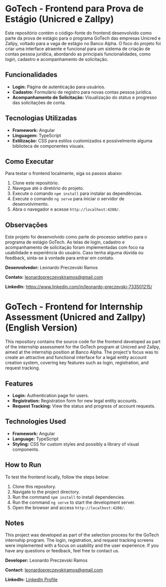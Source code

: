 # GoTech - Frontend para Prova de Estágio (Unicred e Zallpy)

Este repositório contém o código-fonte do frontend desenvolvido como parte da prova de estágio para o programa GoTech das empresas Unicred e Zallpy, voltado para a vaga de estágio no Banco Alpha. O foco do projeto foi criar uma interface atraente e funcional para um sistema de criação de contas pessoa jurídica, abordando as principais funcionalidades, como login, cadastro e acompanhamento de solicitação.

## Funcionalidades

- **Login:** Página de autenticação para usuários.
- **Cadastro:** Formulário de registro para novas contas pessoa jurídica.
- **Acompanhamento de Solicitação:** Visualização do status e progresso das solicitações de conta.

## Tecnologias Utilizadas

- **Framework:** Angular
- **Linguagem:** TypeScript
- **Estilização:** CSS para estilos customizados e possivelmente alguma biblioteca de componentes visuais.

## Como Executar

Para testar o frontend localmente, siga os passos abaixo:

1. Clone este repositório.
2. Navegue até o diretório do projeto.
3. Execute o comando `npm install` para instalar as dependências.
4. Execute o comando `ng serve` para iniciar o servidor de desenvolvimento.
5. Abra o navegador e acesse `http://localhost:4200/`.

## Observações

Este projeto foi desenvolvido como parte do processo seletivo para o programa de estágio GoTech. As telas de login, cadastro e acompanhamento de solicitação foram implementadas com foco na usabilidade e experiência do usuário. Caso tenha alguma dúvida ou feedback, sinta-se à vontade para entrar em contato.

**Desenvolvedor:** Leonardo Preczevski Ramos

**Contato:** leonardopreczevskiramos@gmail.com

**LinkedIn:** https://www.linkedin.com/in/leonardo-preczevski-733501215/

# GoTech - Frontend for Internship Assessment (Unicred and Zallpy) (English Version)

This repository contains the source code for the frontend developed as part of the internship assessment for the GoTech program at Unicred and Zallpy, aimed at the internship position at Banco Alpha. The project's focus was to create an attractive and functional interface for a legal entity account creation system, covering key features such as login, registration, and request tracking.

## Features

- **Login:** Authentication page for users.
- **Registration:** Registration form for new legal entity accounts.
- **Request Tracking:** View the status and progress of account requests.

## Technologies Used

- **Framework:** Angular
- **Language:** TypeScript
- **Styling:** CSS for custom styles and possibly a library of visual components.

## How to Run

To test the frontend locally, follow the steps below:

1. Clone this repository.
2. Navigate to the project directory.
3. Run the command `npm install` to install dependencies.
4. Run the command `ng serve` to start the development server.
5. Open the browser and access `http://localhost:4200/`.

## Notes

This project was developed as part of the selection process for the GoTech internship program. The login, registration, and request tracking screens were implemented with a focus on usability and the user experience. If you have any questions or feedback, feel free to contact us.

**Developer:** Leonardo Preczevski Ramos

**Contact:** leonardopreczevskiramos@gmail.com

**LinkedIn:** [LinkedIn Profile](https://www.linkedin.com/in/leonardo-preczevski-733501215/)
